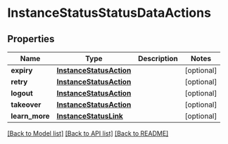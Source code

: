 # InstanceStatusStatusDataActions

## Properties
Name | Type | Description | Notes
------------ | ------------- | ------------- | -------------
**expiry** | [**InstanceStatusAction**](InstanceStatusAction.md) |  | [optional] 
**retry** | [**InstanceStatusAction**](InstanceStatusAction.md) |  | [optional] 
**logout** | [**InstanceStatusAction**](InstanceStatusAction.md) |  | [optional] 
**takeover** | [**InstanceStatusAction**](InstanceStatusAction.md) |  | [optional] 
**learn_more** | [**InstanceStatusLink**](InstanceStatusLink.md) |  | [optional] 

[[Back to Model list]](../README.md#documentation-for-models) [[Back to API list]](../README.md#documentation-for-api-endpoints) [[Back to README]](../README.md)


